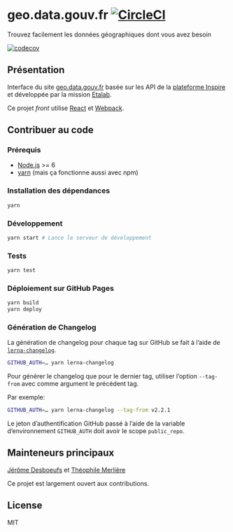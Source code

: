 # geo.data.gouv.fr [![CircleCI](https://circleci.com/gh/etalab/geo.data.gouv.fr/tree/master.svg?style=svg)](https://circleci.com/gh/etalab/geo.data.gouv.fr/tree/master)

Trouvez facilement les données géographiques dont vous avez besoin

[![codecov](https://codecov.io/gh/etalab/geo.data.gouv.fr/branch/master/graph/badge.svg)](https://codecov.io/gh/etalab/geo.data.gouv.fr)

## Présentation

Interface du site [geo.data.gouv.fr](https://geo.data.gouv.fr) basée sur les API de la [plateforme Inspire](https://github.com/inspireteam) et développée par la mission [Etalab](https://github.com/etalab).

Ce projet _front_ utilise [React](https://facebook.github.io/react/) et [Webpack](https://webpack.js.org/).

## Contribuer au code

### Prérequis

* [Node.js](https://nodejs.org/en/) >= 6
* [yarn](https://yarnpkg.com) (mais ça fonctionne aussi avec npm)

### Installation des dépendances

```bash
yarn
```

### Développement

```bash
yarn start # Lance le serveur de développement
```

### Tests

```bash
yarn test
```

### Déploiement sur GitHub Pages

```bash
yarn build
yarn deploy
```

### Génération de Changelog

La génération de changelog pour chaque tag sur GitHub se fait à l’aide de [`lerna-changelog`](https://github.com/lerna/lerna-changelog).

```bash
GITHUB_AUTH=… yarn lerna-changelog
```

Pour générer le changelog que pour le dernier tag, utiliser l’option `--tag-from` avec comme argument le précédent tag.

Par exemple:

```bash
GITHUB_AUTH=… yarn lerna-changelog --tag-from v2.2.1
````

Le jeton d’authentification GitHub passé à l’aide de la variable d’environnement `GITHUB_AUTH` doit avoir le scope `public_repo`.


## Mainteneurs principaux

[Jérôme Desboeufs](https://github.com/jdesboeufs) et [Théophile Merlière](https://github.com/tmerlier)

Ce projet est largement ouvert aux contributions.

## License

MIT

